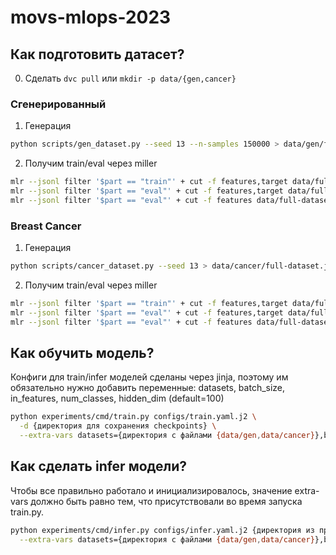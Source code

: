 # movs-mlops-2023

## Как подготовить датасет?

0. Сделать `dvc pull` или `mkdir -p data/{gen,cancer}`

### Сгенерированный

1. Генерация

```bash
python scripts/gen_dataset.py --seed 13 --n-samples 150000 > data/gen/full-dataset.jsonl
```

2. Получим train/eval через miller

```bash
mlr --jsonl filter '$part == "train"' + cut -f features,target data/full-dataset.jsonl > data/gen/train.jsonl
mlr --jsonl filter '$part == "eval"' + cut -f features,target data/full-dataset.jsonl > data/gen/eval.jsonl
mlr --jsonl filter '$part == "eval"' + cut -f features data/full-dataset.jsonl > data/gen/eval-no-target.jsonl
```

### Breast Cancer

1. Генерация

```bash
python scripts/cancer_dataset.py --seed 13 > data/cancer/full-dataset.jsonl
```

2. Получим train/eval через miller

```bash
mlr --jsonl filter '$part == "train"' + cut -f features,target data/full-dataset.jsonl > data/cancer/train.jsonl
mlr --jsonl filter '$part == "eval"' + cut -f features,target data/full-dataset.jsonl > data/cancer/eval.jsonl
mlr --jsonl filter '$part == "eval"' + cut -f features data/full-dataset.jsonl > data/cancer/eval-no-target.jsonl
```

## Как обучить модель?

Конфиги для train/infer моделей сделаны через jinja,
поэтому им обязательно нужно добавить переменные: datasets, batch_size, in_features, num_classes, hidden_dim (default=100)

```bash
python experiments/cmd/train.py configs/train.yaml.j2 \
  -d {директория для сохранения checkpoints} \
  --extra-vars datasets={директория с файлами {data/gen,data/cancer}},batch_size={your input},in_features={your input},num_classes={your input}
```

## Как сделать infer модели?

Чтобы все правильно работало и инициализировалось,
значение extra-vars должно быть равно тем, что присутствовали во время запуска train.py.

```bash
python experiments/cmd/infer.py configs/infer.yaml.j2 {директория из пред этапа}/best_iteration/model.safetensors \
  --extra-vars datasets={директория с файлами {data/gen,data/cancer}},batch_size={your input},in_features={your input},num_classes={your input}
```
